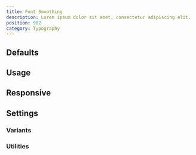 ```yaml
---
title: Font Smoothing
description: Lorem ipsum dolor sit amet, consectetur adipiscing elit.
position: 902
category: Typography
---
```


## Defaults

<TableGenerateCommon
  :rules="{
    'antialiased': [
      '-webkit-font-smoothing: antialiased;',
      '-moz-osx-font-smoothing: grayscale;'
    ],
    'subpixel-antialiased': [
      '-webkit-font-smoothing: auto;',
      '-moz-osx-font-smoothing: auto;'
    ],
}"></TableGenerateCommon>

## Usage

## Responsive

## Settings

### Variants

### Utilities
